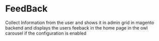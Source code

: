 # FeedBack
Collect Information from the user and shows it in admin grid in magento backend and displays the users feeback in the home page in the owl carousel if the configuration is enabled
